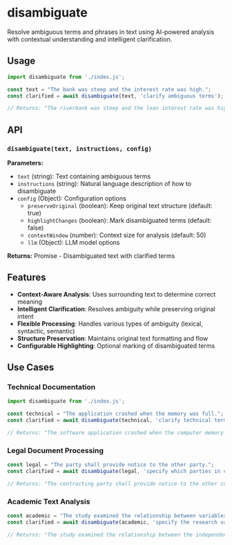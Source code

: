 # disambiguate

Resolve ambiguous terms and phrases in text using AI-powered analysis with contextual understanding and intelligent clarification.

## Usage

```javascript
import disambiguate from './index.js';

const text = "The bank was steep and the interest rate was high.";
const clarified = await disambiguate(text, 'clarify ambiguous terms');

// Returns: "The riverbank was steep and the loan interest rate was high."
```

## API

### `disambiguate(text, instructions, config)`

**Parameters:**
- `text` (string): Text containing ambiguous terms
- `instructions` (string): Natural language description of how to disambiguate
- `config` (Object): Configuration options
  - `preserveOriginal` (boolean): Keep original text structure (default: true)
  - `highlightChanges` (boolean): Mark disambiguated terms (default: false)
  - `contextWindow` (number): Context size for analysis (default: 50)
  - `llm` (Object): LLM model options

**Returns:** Promise<string> - Disambiguated text with clarified terms

## Features

- **Context-Aware Analysis**: Uses surrounding text to determine correct meaning
- **Intelligent Clarification**: Resolves ambiguity while preserving original intent
- **Flexible Processing**: Handles various types of ambiguity (lexical, syntactic, semantic)
- **Structure Preservation**: Maintains original text formatting and flow
- **Configurable Highlighting**: Optional marking of disambiguated terms

## Use Cases

### Technical Documentation
```javascript
import disambiguate from './index.js';

const technical = "The application crashed when the memory was full.";
const clarified = await disambiguate(technical, 'clarify technical terms');

// Returns: "The software application crashed when the computer memory was full."
```

### Legal Document Processing
```javascript
const legal = "The party shall provide notice to the other party.";
const clarified = await disambiguate(legal, 'specify which parties in contract context');

// Returns: "The contracting party shall provide notice to the other contracting party."
```

### Academic Text Analysis
```javascript
const academic = "The study examined the relationship between variables.";
const clarified = await disambiguate(academic, 'specify the research variables');

// Returns: "The study examined the relationship between the independent and dependent variables."
```
